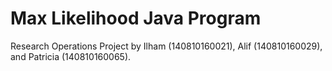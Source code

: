# Max Likelihood Java Program
Research Operations Project by Ilham (140810160021), Alif (140810160029), and Patricia (140810160065). 
